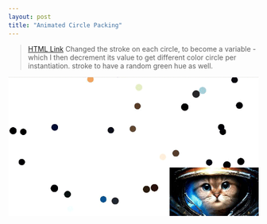 ```yaml
---
layout: post
title: "Animated Circle Packing"
---
```

>[HTML Link](https://hgleocho.github.io/Animated-Circle-Packing)
>Changed the stroke on each circle, to become a variable - which I then decrement its value to get different color circle per instantiation.
>stroke to have a random green hue as well.
>
>
![Animated-Cicle-Packing](./assets/img/circlepacking.gif)